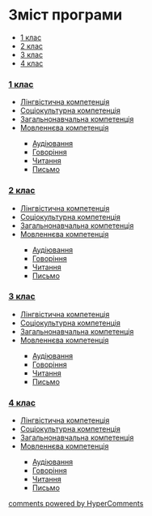 <div id="hypercomments_widget" class="js-hypercomments-widget invisible"></div>

# Зміст програми

<div>
  <!-- Nav tabs -->
  <ul class="nav nav-tabs" role="tablist">
    <li role="presentation" class="active"><a href="#home" aria-controls="home" role="tab" data-toggle="tab">1 клас</a></li>
    <li role="presentation"><a href="#menu1" aria-controls="menu1" role="tab" data-toggle="tab">2 клас</a></li>
    <li role="presentation"><a href="#menu2" aria-controls="menu2" role="tab" data-toggle="tab">3 клас</a></li>
    <li role="presentation"><a href="#menu3" aria-controls="menu3" role="tab" data-toggle="tab">4 клас</a></li>
  </ul>
  <!-- Tab panes -->
  <div class="tab-content">
    <div role="tabpanel" class="tab-pane active" id="home"><h3><a href="http://englishmongeneral.ed-era.com/1/1_klas.html">1 клас</a></h3>
<ul type="disc">
<li><a href="http://englishmongeneral.ed-era.com/1/lyngvystykhna_kompetenzia.html">Лінгвістична компетенція</a></li>
<li><a href="http://englishmongeneral.ed-era.com/1/soziokulturna_kompetenzia.html">Соціокультурна компетенція</a></li>
<li><a href="http://englishmongeneral.ed-era.com/1/zagalnonavchalna_kompetenzya.html">Загальнонавчальна компетенція</a></li>
<li><a href="http://englishmongeneral.ed-era.com/1/na_kynec_1_klasu_uchny_povunny_vmyty.html">Мовленнєва компетенція</a></li>
<ul type="square">
<li><a href="http://englishmongeneral.ed-era.com/1/audiyuvannya.html">Аудіювання</a></li>
<li><a href="http://englishmongeneral.ed-era.com/1/govorinnya.html">Говоріння</a></li>
<li><a href="http://englishmongeneral.ed-era.com/1/chitannya.html">Читання</a></li>
<li><a href="http://englishmongeneral.ed-era.com/1/pysmo.html">Письмо</a></li>
</ul>
</ul>
</div>
<div role="tabpanel" class="tab-pane" id="menu1"><h3><a href="http://englishmongeneral.ed-era.com/2/2_klas.html">2 клас</a></h3>
<ul type="disc">
<li><a href="http://englishmongeneral.ed-era.com/2/lyngvystykhna_kompetenzia.html">Лінгвістична компетенція</a></li>
<li><a href="http://englishmongeneral.ed-era.com/2/soziokulturna_kompetenzia.html">Соціокультурна компетенція</a></li>
<li><a href="http://englishmongeneral.ed-era.com/2/zagalnonavchalna_kompetenzya.html">Загальнонавчальна компетенція</a></li>
<li><a href="http://englishmongeneral.ed-era.com/2/na_kynec_2_klasu_uchny_povunny_vmyty.html">Мовленнєва компетенція</a></li>
<ul type="square">
<li><a href="http://englishmongeneral.ed-era.com/2/audiyuvannya.html">Аудіювання</a></li>
<li><a href="http://englishmongeneral.ed-era.com/2/govorinnya.html">Говоріння</a></li>
<li><a href="http://englishmongeneral.ed-era.com/2/chitannya.html">Читання</a></li>
<li><a href="http://englishmongeneral.ed-era.com/2/pysmo.html">Письмо</a></li>
</ul>
</ul>
</div>
<div role="tabpanel" class="tab-pane" id="menu2"><h3><a href="http://englishmongeneral.ed-era.com/3/3_klas.html">3 клас</a></h3>
<ul type="disc">
<li><a href="http://englishmongeneral.ed-era.com/3/lyngvystykhna_kompetenzia.html">Лінгвістична компетенція</a></li>
<li><a href="http://englishmongeneral.ed-era.com/3/soziokulturna_kompetenzia.html">Соціокультурна компетенція</a></li>
<li><a href="http://englishmongeneral.ed-era.com/3/zagalnonavchalna_kompetenzya.html">Загальнонавчальна компетенція</a></li>
<li><a href="http://englishmongeneral.ed-era.com/3/na_kynec_3_klasu_uchny_povunny_vmyty.html">Мовленнєва компетенція</a></li>
<ul type="square">
<li><a href="http://englishmongeneral.ed-era.com/3/audiyuvannya.html">Аудіювання</a></li>
<li><a href="http://englishmongeneral.ed-era.com/3/govorinnya.html">Говоріння</a></li>
<li><a href="http://englishmongeneral.ed-era.com/3/chitannya.html">Читання</a></li>
<li><a href="http://englishmongeneral.ed-era.com/3/pysmo.html">Письмо</a></li>
</ul>
</ul>
</div>
<div role="tabpanel" class="tab-pane" id="menu3"><h3><a href="http://englishmongeneral.ed-era.com/4/4_klas.html">4 клас</a></h3>
<ul type="disc">
<li><a href="http://englishmongeneral.ed-era.com/4/lyngvystykhna_kompetenzia.html">Лінгвістична компетенція</a></li>
<li><a href="http://englishmongeneral.ed-era.com/4/soziokulturna_kompetenzia.html">Соціокультурна компетенція</a></li>
<li><a href="http://englishmongeneral.ed-era.com/4/zagalnonavchalna_kompetenzya.html">Загальнонавчальна компетенція</a></li>
<li><a href="http://englishmongeneral.ed-era.com/4/na_kynec_4_klasu_uchny_povunny_vmyty.html">Мовленнєва компетенція</a></li>
<ul type="square">
<li><a href="http://englishmongeneral.ed-era.com/4/audiyuvannya.html">Аудіювання</a></li>
<li><a href="http://englishmongeneral.ed-era.com/4/govorinnya.html">Говоріння</a></li>
<li><a href="http://englishmongeneral.ed-era.com/4/chitannya.html">Читання</a></li>
<li><a href="http://englishmongeneral.ed-era.com/4/pysmo.html">Письмо</a></li>
</ul>
</ul>
</div>
</div>
</div>


<div class="js-hypercomments-container">
<a href="http://hypercomments.com" class="hc-link" title="comments widget">comments powered by HyperComments</a>
</div>